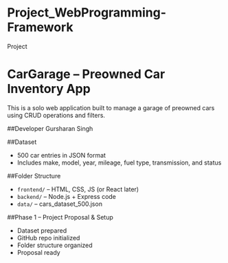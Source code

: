 # Project_WebProgramming-Framework
Project
# CarGarage – Preowned Car Inventory App

This is a solo web application built to manage a garage of preowned cars using CRUD operations and filters.

##Developer
Gursharan Singh

##Dataset
- 500 car entries in JSON format
- Includes make, model, year, mileage, fuel type, transmission, and status

##Folder Structure
- `frontend/` – HTML, CSS, JS (or React later)
- `backend/` – Node.js + Express code
- `data/` – cars_dataset_500.json

##Phase 1 – Project Proposal & Setup
- Dataset prepared
- GitHub repo initialized
- Folder structure organized
- Proposal ready
